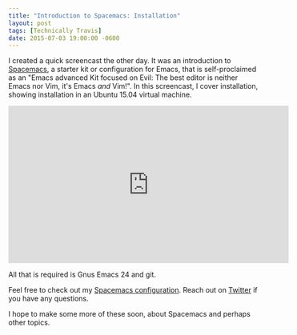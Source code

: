```yaml
---
title: "Introduction to Spacemacs: Installation"
layout: post
tags: [Technically Travis]
date: 2015-07-03 19:00:00 -0600
---
```


I created a quick screencast the other day.  It was an introduction to [Spacemacs](https://github.com/syl20bnr/spacemacs/), a starter kit or configuration for Emacs, that is self-proclaimed as an "Emacs advanced Kit focused on Evil: The best editor is neither Emacs nor Vim, it's Emacs *and* Vim!".  In this screencast, I cover installation, showing installation in an Ubuntu 15.04 virtual machine.

<iframe width="560" height="315" src="https://www.youtube.com/embed/xFp9Jahs8Ng" frameborder="0" allowfullscreen> </iframe>

All that is required is Gnus Emacs 24 and git.

Feel free to check out my [Spacemacs configuration](https://gitlab.com/travisbhartwell/vcsh_emacs/tree/master).  Reach out on [Twitter](http://www.twitter.com/travisbhartwell) if you have any questions.

I hope to make some more of these soon, about Spacemacs and perhaps other topics.
